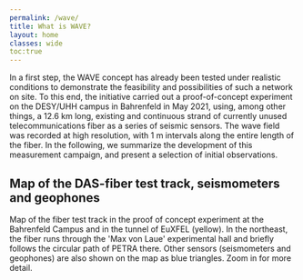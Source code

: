 ```yaml
---
permalink: /wave/
title: What is WAVE?
layout: home
classes: wide
toc:true
---
```



In a first step, the WAVE concept has already been tested under realistic conditions to demonstrate the feasibility and possibilities of such a network on site. To this end, the initiative carried out a proof-of-concept experiment on the DESY/UHH campus in Bahrenfeld in May 2021, using, among other things, a 12.6 km long, existing and continuous strand of currently unused telecommunications fiber as a series of seismic sensors. The wave field was recorded at high resolution, with 1 m intervals along the entire length of the fiber. In the following, we summarize the development of this measurement campaign, and present a selection of initial observations.

## Map of the DAS-fiber test track, seismometers and geophones

Map of the fiber test track in the proof of concept experiment at the Bahrenfeld Campus and in the tunnel of EuXFEL (yellow). In the northeast, the fiber runs through the 'Max von Laue' experimental hall and briefly follows the circular path of PETRA there. Other sensors (seismometers and geophones) are also shown on the map as blue triangles. Zoom in for more detail.

